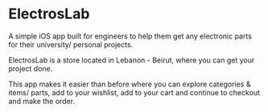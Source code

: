 # ElectrosLab

A simple iOS app built for engineers to help them get any electronic parts for their university/ personal projects.

ElectrosLab is a store located in Lebanon - Beirut, where you can get your project done. 

This app makes it easier than before where you can explore categories & items/ parts, add to your wishlist, add to your cart
and continue to checkout and make the order.
